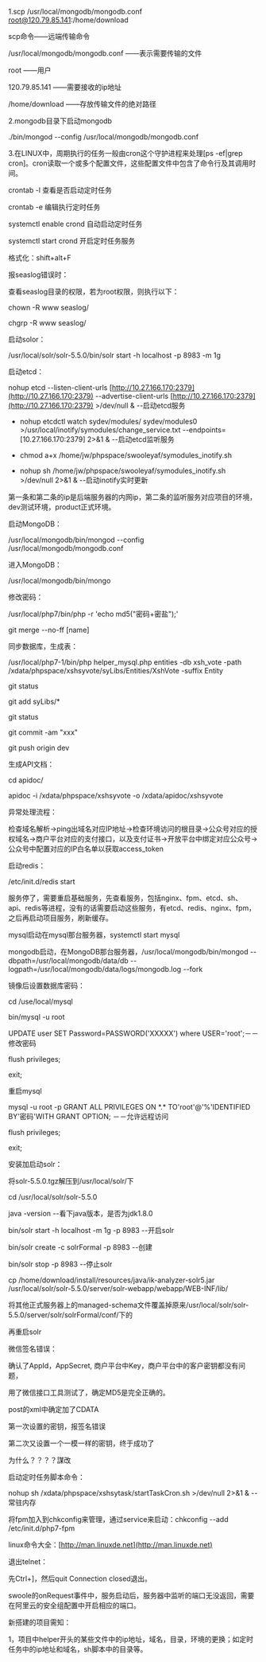 1.scp /usr/local/mongodb/mongodb.conf root@120.79.85.141:/home/download

scp命令——远端传输命令

/usr/local/mongodb/mongodb.conf          ——表示需要传输的文件

root                                                                 ——用户

120.79.85.141                                               ——需要接收的ip地址

/home/download                                          ——存放传输文件的绝对路径

2.mongodb目录下启动mongodb

./bin/mongod --config /usr/local/mongodb/mongodb.conf

3.在LINUX中，周期执行的任务一般由cron这个守护进程来处理\[ps -ef\|grep cron\]。cron读取一个或多个配置文件，这些配置文件中包含了命令行及其调用时间。

crontab -l  查看是否启动定时任务

crontab -e 编辑执行定时任务

systemctl  enable  crond 自动启动定时任务

systemctl  start crond 开启定时任务服务

格式化：shift+alt+F

报seaslog错误时：

查看seaslog目录的权限，若为root权限，则执行以下：

chown -R  www seaslog/

chgrp -R www seaslog/

启动solor：

/usr/local/solr/solr-5.5.0/bin/solr start -h localhost -p 8983 -m 1g

启动etcd：

nohup etcd --listen-client-urls [http://10.27.166.170:2379](http://10.27.166.170:2379) --advertise-client-urls [http://10.27.166.170:2379](http://10.27.166.170:2379) &gt;/dev/null &    --启动etcd服务

* nohup etcdctl watch sydev/modules/ sydev/modules0 &gt;/usr/local/inotify/symodules/change\_service.txt --endpoints=\[10.27.166.170:2379\] 2&gt;&1 &    --启动etcd监听服务

* chmod a+x /home/jw/phpspace/swooleyaf/symodules\_inotify.sh

* nohup sh /home/jw/phpspace/swooleyaf/symodules\_inotify.sh &gt;/dev/null 2&gt;&1 & --启动inotify实时更新

第一条和第二条的ip是后端服务器的内网ip，第二条的监听服务对应项目的环境，dev测试环境，product正式环境。

启动MongoDB：

/usr/local/mongodb/bin/mongod --config /usr/local/mongodb/mongodb.conf

进入MongoDB：

/usr/local/mongodb/bin/mongo

修改密码：

/usr/local/php7/bin/php -r 'echo md5\("密码+密盐"\);'

git merge --no-ff  \[name\]

同步数据库，生成表：

/usr/local/php7-1/bin/php helper\_mysql.php entities -db xsh\_vote -path /xdata/phpspace/xshsyvote/syLibs/Entities/XshVote -suffix Entity

git status

git add syLibs/\*

git status

git commit -am "xxx"

git push origin dev

生成API文档：

cd apidoc/

apidoc -i /xdata/phpspace/xshsyvote -o /xdata/apidoc/xshsyvote

异常处理流程：

检查域名解析-&gt;ping出域名对应IP地址-&gt;检查环境访问的根目录-&gt;公众号对应的授权域名-&gt;商户平台对应的支付接口，以及支付证书-&gt;开放平台中绑定对应公众号-&gt;公众号中配置对应的IP白名单以获取access\_token

启动redis：

/etc/init.d/redis  start

服务停了，需要重启基础服务，先查看服务，包括nginx、fpm、etcd、sh、api、redis等进程，没有的话需要启动这些服务，有etcd、redis、nginx、fpm，之后再启动项目服务，刷新缓存。

mysql启动在mysql那台服务器，systemctl start mysql

mongodb启动，在MongoDB那台服务器，/usr/local/mongodb/bin/mongod  --dbpath=/usr/local/mongodb/data/db --logpath=/usr/local/mongodb/data/logs/mongodb.log --fork

镜像后设置数据库密码：

cd /use/local/mysql

bin/mysql -u root

UPDATE user SET Password=PASSWORD\('XXXXX'\) where USER='root';－－修改密码

flush privileges;

exit;

重启mysql

mysql -u root -p GRANT ALL PRIVILEGES ON \*.\* TO'root'@'%'IDENTIFIED BY'密码'WITH GRANT OPTION; －－允许远程访问

flush privileges;

exit;

安装加启动solr：

将solr-5.5.0.tgz解压到/usr/local/solr/下

cd /usr/local/solr/solr-5.5.0

java -version  --看下java版本，是否为jdk1.8.0

bin/solr start -h localhost -m 1g -p 8983  --开启solr

bin/solr create -c solrFormal -p 8983  --创建

bin/solr stop -p 8983  --停止solr

cp /home/download/install/resources/java/ik-analyzer-solr5.jar /usr/local/solr/solr-5.5.0/server/solr-webapp/webapp/WEB-INF/lib/

将其他正式服务器上的managed-schema文件覆盖掉原来/usr/local/solr/solr-5.5.0/server/solr/solrFormal/conf/下的

再重启solr

微信签名错误：

确认了AppId，AppSecret, 商户平台中Key，商户平台中的客户密钥都没有问题，

用了微信接口工具测试了，确定MD5是完全正确的。

post的xml中确定加了CDATA

第一次设置的密钥，报签名错误

第二次又设置一个一模一样的密钥，终于成功了

为什么？？？？謀改

启动定时任务脚本命令：

nohup sh /xdata/phpspace/xshsytask/startTaskCron.sh &gt;/dev/null 2&gt;&1 &    --常驻内存

将fpm加入到chkconfig来管理，通过service来启动：chkconfig --add /etc/init.d/php7-fpm

linux命令大全：[http://man.linuxde.net](http://man.linuxde.net)

退出telnet：

先Ctrl+\]，然后quit Connection closed退出。

swoole的onRequest事件中，服务启动后，服务器中监听的端口无没返回，需要在阿里云的安全组配置中开启相应的端口。

新搭建的项目需知：

1，项目中helper开头的某些文件中的ip地址，域名，目录，环境的更换；如定时任务中的ip地址和域名，sh脚本中的目录等。

